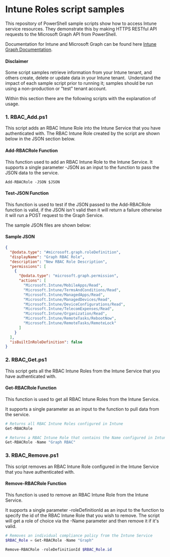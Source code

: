 # Intune Roles script samples

This repository of PowerShell sample scripts show how to access Intune service resources.  They demonstrate this by making HTTPS RESTful API requests to the Microsoft Graph API from PowerShell.

Documentation for Intune and Microsoft Graph can be found here [Intune Graph Documentation](https://developer.microsoft.com/en-us/graph/docs/api-reference/beta/resources/intune_graph_overview).

#### Disclaimer
Some script samples retrieve information from your Intune tenant, and others create, delete or update data in your Intune tenant.  Understand the impact of each sample script prior to running it; samples should be run using a non-production or "test" tenant account. 

Within this section there are the following scripts with the explanation of usage.

### 1. RBAC_Add.ps1
This script adds an RBAC Intune Role into the Intune Service that you have authenticated with. The RBAC Intune Role created by the script are shown below in the JSON section below.

#### Add-RBACRole Function
This function used to add an RBAC Intune Role to the Intune Service. It supports a single parameter -JSON as an input to the function to pass the JSON data to the service.

```
Add-RBACRole -JSON $JSON
```

#### Test-JSON Function
This function is used to test if the JSON passed to the Add-RBACRole function is valid, if the JSON isn't valid then it will return a failure otherwise it will run a POST request to the Graph Service.

The sample JSON files are shown below:

#### Sample JSON

```JSON
{
  "@odata.type": "#microsoft.graph.roleDefinition",
  "displayName": "Graph RBAC Role",
  "description": "New RBAC Role Description",
  "permissions": [
    {
      "@odata.type": "microsoft.graph.permission",
      "actions": [
        "Microsoft.Intune/MobileApps/Read",
        "Microsoft.Intune/TermsAndConditions/Read",
        "Microsoft.Intune/ManagedApps/Read",
        "Microsoft.Intune/ManagedDevices/Read",
        "Microsoft.Intune/DeviceConfigurations/Read",
        "Microsoft.Intune/TelecomExpenses/Read",
        "Microsoft.Intune/Organization/Read",
        "Microsoft.Intune/RemoteTasks/RebootNow",
        "Microsoft.Intune/RemoteTasks/RemoteLock"
      ]
    }
  ],
  "isBuiltInRoleDefinition": false
}
```

### 2. RBAC_Get.ps1
This script gets all the RBAC Intune Roles from the Intune Service that you have authenticated with.

#### Get-RBACRole Function
This function is used to get all RBAC Intune Roles from the Intune Service.

It supports a single parameter as an input to the function to pull data from the service.

```PowerShell
# Returns all RBAC Intune Roles configured in Intune
Get-RBACRole

# Returns a RBAC Intune Role that contains the Name configured in Intune
Get-RBACRole -Name "Graph RBAC"
```

### 3. RBAC_Remove.ps1
This script removes an RBAC Intune Role configured in the Intune Service that you have authenticated with.

#### Remove-RBACRole Function
This function is used to remove an RBAC Intune Role from the Intune Service.

It supports a single parameter -roleDefinitionId as an input to the function to specify the id of the RBAC Intune Role that you wish to remove. The script will get a role of choice via the -Name parameter and then remove it if it's valid.

```PowerShell
# Removes an individual compliance policy from the Intune Service
$RBAC_Role = Get-RBACRole -Name "Graph"

Remove-RBACRole -roleDefinitionId $RBAC_Role.id
```
